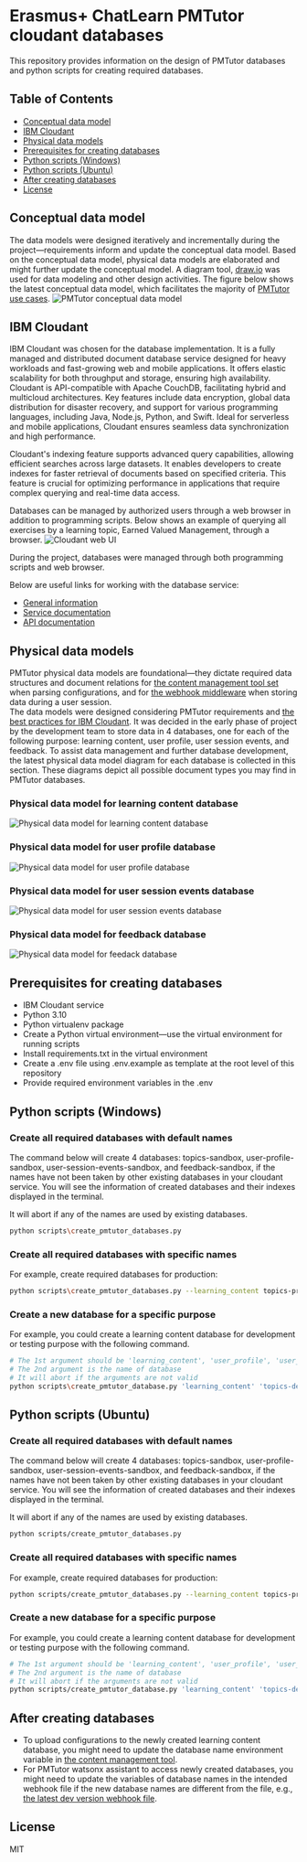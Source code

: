 # Erasmus+ ChatLearn PMTutor cloudant databases
This repository provides information on the design of PMTutor databases and python scripts for creating required databases.

## Table of Contents
- [Conceptual data model](#conceptual-data-model)
- [IBM Cloudant](#ibm-cloudant)
- [Physical data models](#physical-data-models)
- [Prerequisites for creating databases](#prerequisites-for-creating-databases)
- [Python scripts (Windows)](#python-scripts-windows)
- [Python scripts (Ubuntu)](#python-scripts-ubuntu)
- [After creating databases](#after-creating-databases)
- [License](#license)

## Conceptual data model
The data models were designed iteratively and incrementally during the project&mdash;requirements inform and update the 
conceptual data model. Based on the conceptual data model, physical data models are elaborated and might further update the conceptual model.
A diagram tool, [draw.io](https://www.drawio.com/) was used for data modeling and other design activities. The figure below shows 
the latest conceptual data model, which facilitates the majority of [PMTutor use cases](https://github.com/erasmus-chatlearn/pmtutor-watsonx-assistant-configurations/blob/main/README.md).
![PMTutor conceptual data model](./data-models/images/pmtutor-conceptual-data-model-2024-0705.png)

## IBM Cloudant
IBM Cloudant was chosen for the database implementation. It is a fully managed and distributed document database service designed 
for heavy workloads and fast-growing web and mobile applications. It offers elastic scalability for both throughput and 
storage, ensuring high availability. Cloudant is API-compatible with Apache CouchDB, facilitating hybrid and multicloud
architectures. Key features include data encryption, global data distribution for disaster recovery, and support for 
various programming languages, including Java, Node.js, Python, and Swift. Ideal for serverless and mobile applications, 
Cloudant ensures seamless data synchronization and high performance.

Cloudant's indexing feature supports advanced query capabilities, allowing efficient searches across large datasets. 
It enables developers to create indexes for faster retrieval of documents based on specified criteria. This feature is 
crucial for optimizing performance in applications that require complex querying and real-time data access.

Databases can be managed by authorized users through a web browser in addition to programming scripts. Below shows an example of querying 
all exercises by a learning topic, Earned Valued Management, through a browser.
![Cloudant web UI](./images/cloudant-1.png)

During the project, databases were managed through both programming scripts and web browser.

Below are useful links for working with the database service:
- [General information](https://www.ibm.com/products/cloudant)
- [Service documentation](https://cloud.ibm.com/docs/Cloudant?topic=Cloudant-getting-started-with-cloudant)
- [API documentation](https://cloud.ibm.com/apidocs/cloudant)

## Physical data models
PMTutor physical data models are foundational&mdash;they dictate required data structures and document relations for
[the content management tool set](https://github.com/erasmus-chatlearn/pmtutor-content-management) when parsing configurations, 
and for [the webhook middleware](https://github.com/erasmus-chatlearn/pmtutor-webhook) when storing data during a user session.  
The data models were designed considering PMTutor requirements and [the best practices for IBM Cloudant](https://cloud.ibm.com/docs/Cloudant?topic=Cloudant-data-modeling).
It was decided in the early phase of project by the development team to store data in 4 databases, one for each of the 
following purpose: learning content, user profile, user session events, and feedback. To assist data management and 
further database development, the latest physical data model diagram for each database is collected in this section. These diagrams
depict all possible document types you may find in PMTutor databases.

### Physical data model for learning content database
![Physical data model for learning content database](./data-models/images/pmtutor-physical-data-model-learning-content-2024-0705.png)

### Physical data model for user profile database
![Physical data model for user profile database](./data-models/images/pmtutor-physical-data-model-user-profile-2024-0705.png)

### Physical data model for user session events database
![Physical data model for user session events database](./data-models/images/pmtutor-physical-data-model-user-session-events-2024-0705.png)

### Physical data model for feedback database
![Physical data model for feedack database](./data-models/images/pmtutor-physical-data-model-feedback-2024-0705.png)

## Prerequisites for creating databases
- IBM Cloudant service
- Python 3.10
- Python virtualenv package
- Create a Python virtual environment&mdash;use the virtual environment for running scripts
- Install requirements.txt in the virtual environment 
- Create a .env file using .env.example as template at the root level of this repository
- Provide required environment variables in the .env

## Python scripts (Windows)
### Create all required databases with default names
The command below will create 4 databases: topics-sandbox, user-profile-sandbox, user-session-events-sandbox, and
feedback-sandbox, if the names have not been taken by other existing databases in your cloudant service. You will see
the information of created databases and their indexes displayed in the terminal.

It will abort if any of the names are used by existing databases.
```bash
python scripts\create_pmtutor_databases.py
```

### Create all required databases with specific names
For example, create required databases for production:
```bash
python scripts\create_pmtutor_databases.py --learning_content topics-prod --user_profile user-profile-prod --user_session_events user-session-events-prod --feedback feedback-prod
```

### Create a new database for a specific purpose
For example, you could create a learning content database for development or testing purpose with the following command.
```bash
# The 1st argument should be 'learning_content', 'user_profile', 'user_session_events', or 'feedback'
# The 2nd argument is the name of database
# It will abort if the arguments are not valid
python scripts\create_pmtutor_database.py 'learning_content' 'topics-dev'
```

## Python scripts (Ubuntu)
### Create all required databases with default names
The command below will create 4 databases: topics-sandbox, user-profile-sandbox, user-session-events-sandbox, and 
feedback-sandbox, if the names have not been taken by other existing databases in your cloudant service. You will see
the information of created databases and their indexes displayed in the terminal.

It will abort if any of the names are used by existing databases.
```bash
python scripts/create_pmtutor_databases.py
```

### Create all required databases with specific names
For example, create required databases for production:
```bash
python scripts/create_pmtutor_databases.py --learning_content topics-prod --user_profile user-profile-prod --user_session_events user-session-events-prod --feedback feedback-prod
```

### Create a new database for a specific purpose
For example, you could create a learning content database for development or testing purpose with the following command.
```bash
# The 1st argument should be 'learning_content', 'user_profile', 'user_session_events', or 'feedback'
# The 2nd argument is the name of database
# It will abort if the arguments are not valid
python scripts/create_pmtutor_database.py 'learning_content' 'topics-dev'
```
## After creating databases
- To upload configurations to the newly created learning content database, you might need to update the database name environment variable 
in [the content management tool](https://github.com/erasmus-chatlearn/pmtutor-content-management).
- For PMTutor watsonx assistant to access newly created databases, you might need to update the variables of database names in
the intended webhook file if the new database names are different from the file, 
e.g., [the latest dev version webhook file](https://github.com/erasmus-chatlearn/pmtutor-webhook/blob/main/services/webhooks/dialog/dialog_2024-0312-dev.js).

## License
MIT
